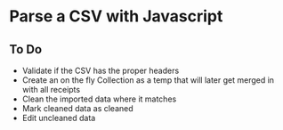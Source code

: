 # Parse a CSV with Javascript

## To Do
- Validate if the CSV has the proper headers
- Create an on the fly Collection as a temp that will later get merged in with all receipts
- Clean the imported data where it matches
- Mark cleaned data as cleaned
- Edit uncleaned data
